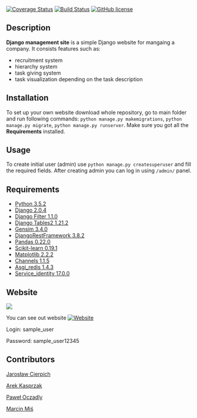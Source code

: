 [![Coverage Status](https://coveralls.io/repos/github/WektorZabrze/DjangoManagementSite/badge.svg?branch=master)](https://coveralls.io/github/WektorZabrze/DjangoManagementSite?branch=master)  [![Build Status](https://travis-ci.org/WektorZabrze/DjangoManagementSite.svg?branch=master)](https://travis-ci.org/WektorZabrze/DjangoManagementSite)
[![GitHub license](https://img.shields.io/github/license/WektorZabrze/DjangoManagementSite.svg)](https://github.com/WektorZabrze/DjangoManagementSite/blob/master/LICENSE)


## Description
**Django management site** is a simple Django website for mangaing a company. It consists features such as: 
* recruitment system
* hierarchy system
* task giving system
* task visualization depending on the task description

## Installation
To set up your own website download whole repository, go to main folder and run following commands: `python manage.py makemigrations`, `python manage.py migrate`, `python manage.py runserver`. Make sure you got all the **Requirements** installed.

## Usage
To create initial user (admin) use `python manage.py createsuperuser` and fill the required fields. After creating admin you can log in using `/admin/` panel.

## Requirements
* [Python 3.5.2](https://www.python.org/)
* [Django 2.0.4](https://www.djangoproject.com/)
* [Django Filter 1.1.0](http://django-filter.readthedocs.io/en/latest/guide/install.html)
* [Django Tables2 1.21.2](http://django-tables2.readthedocs.io/en/latest/pages/installation.html)
* [Gensim 3.4.0](https://radimrehurek.com/gensim/)
* [DjangoRestFramework 3.8.2](http://www.django-rest-framework.org/)
* [Pandas 0.22.0](https://pandas.pydata.org/)
* [Scikit-learn 0.19.1](http://scikit-learn.org/)
* [Matplotlib 2.2.2](https://matplotlib.org/)
* [Channels 1.1.5](https://channels.readthedocs.io/en/1.x/)
* [Asgi_redis 1.4.3](https://pypi.org/project/asgi_redis/)
* [Service_identity 17.0.0](https://service-identity.readthedocs.io/en/stable/)

## Website 
![](https://i.imgur.com/u7hklQc.png)

You can see out website [![Website](https://img.shields.io/website-up-down-green-red/http/shields.io.svg?label=my-website)](https://obscure-dawn-12282.herokuapp.com/)

Login: sample_user

Password: sample_user12345

## Contributors
[Jarosław Cierpich](https://github.com/Loniowsky)

[Arek Kasprzak](https://github.com/arokasprz100)

[Paweł Oczadly](https://github.com/Pawlllosss)

[Marcin Miś](https://github.com/mrcmis)
